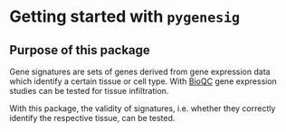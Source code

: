 # Getting started with `pygenesig`
## Purpose of this package
Gene signatures are sets of genes derived from gene expression data which identify a certain tissue or cell type. 
With [BioQC](http://accio.gihub.io/BioQC) gene expression studies can be tested for tissue infiltration. 

With this package, the validity of signatures, i.e. whether they correctly identify the respective tissue, can be tested. 


